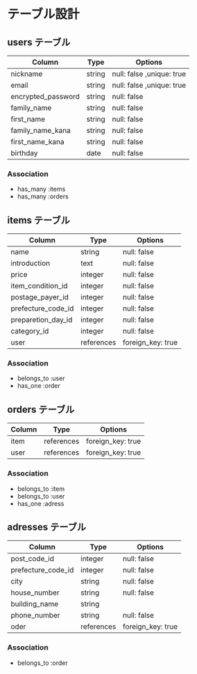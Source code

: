 # テーブル設計

## users テーブル

| Column              | Type   | Options                   |
| ------------------- | ------ | ------------------------- |
| nickname            | string | null: false ,unique: true |
| email               | string | null: false ,unique: true |
| encrypted_password  | string | null: false               |
| family_name         | string | null: false               |
| first_name          | string | null: false               |
| family_name_kana    | string | null: false               |
| first_name_kana     | string | null: false               |
| birthday            | date   | null: false               |

### Association

- has_many :items
- has_many :orders

## items テーブル

| Column               | Type       | Options           |
| -------------------- | ---------- | ----------------- |
| name                 | string     | null: false       |
| introduction         | text       | null: false       |
| price                | integer    | null: false       |
| item_condition_id    | integer    | null: false       |
| postage_payer_id     | integer    | null: false       |
| prefecture_code_id   | integer    | null: false       |
| preparetion_day_id   | integer    | null: false       |
| category_id          | integer    | null: false       |
| user                 | references | foreign_key: true |

### Association

- belongs_to :user
- has_one :order

## orders テーブル
| Column            | Type       | Options           |
| ----------------- | ---------- | ----------------- |
| item              | references | foreign_key: true |
| user              | references | foreign_key: true |

### Association

- belongs_to :item
- belongs_to :user
- has_one :adress


## adresses テーブル

| Column               | Type       | Options           |
| -------------------- | ---------- | ----------------- |
| post_code_id         | integer    | null: false       |
| prefecture_code_id   | integer    | null: false       |
| city                 | string     | null: false       |
| house_number         | string     | null: false       |
| building_name        | string     |                   |
| phone_number         | string     | null: false       |
| oder                 | references | foreign_key: true |


### Association

- belongs_to :order



